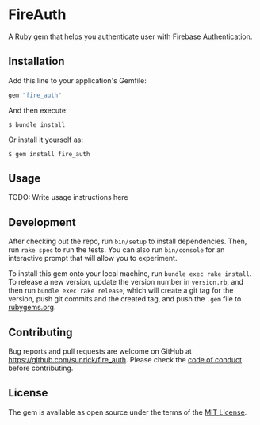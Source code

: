 # FireAuth

A Ruby gem that helps you authenticate user with Firebase Authentication.

## Installation

Add this line to your application's Gemfile:

```ruby
gem "fire_auth"
```

And then execute:

    $ bundle install

Or install it yourself as:

    $ gem install fire_auth

## Usage

TODO: Write usage instructions here

## Development

After checking out the repo, run `bin/setup` to install dependencies. Then, run `rake spec` to run the tests. You can also run `bin/console` for an interactive prompt that will allow you to experiment.

To install this gem onto your local machine, run `bundle exec rake install`. To release a new version, update the version number in `version.rb`, and then run `bundle exec rake release`, which will create a git tag for the version, push git commits and the created tag, and push the `.gem` file to [rubygems.org](https://rubygems.org).

## Contributing

Bug reports and pull requests are welcome on GitHub at https://github.com/sunrick/fire_auth. Please check the [code of conduct](https://github.com/sunrick/fire_auth/blob/main/CODE_OF_CONDUCT.md) before contributing.

## License

The gem is available as open source under the terms of the [MIT License](https://opensource.org/licenses/MIT).
